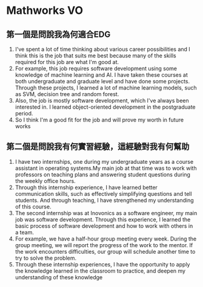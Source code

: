 # Mathworks VO

## 第一個是問說我為何適合EDG
1. I've spent a lot of time thinking about various career possibilities and I think this is the job that suits me best because many of the skills required for this job are what I'm good at.
2. For example, this job requires software development using some knowledge of machine learning and AI. I have taken these courses at both undergraduate and graduate level and have done some projects. Through these projects, I learned a lot of machine learning models, such as SVM, decision tree and random forest.
3. Also, the job is mostly software development, which I've always been interested in.  I learned object-oriented development in the postgraduate period.
4. So I think I'm a good fit for the job and will prove my worth in future works
   
## 第二個是問說我有何實習經驗，這經驗對我有何幫助
1. I have two internships, one during my undergraduate years as a course assistant in operating systems.My main job at that time was to work with professors on teaching plans and answering student questions during the weekly office hours.
2. Through this internship experience, I have learned better communication skills, such as effectively simplifying questions and tell students. And through teaching, I have strengthened my understanding of this course.
3. The second internship was at Inovonics as a software engineer, my main job was software development. Through this experience, I learned the basic process of software development and how to work with others in a team.
4. For example, we have a half-hour group meeting every week. During the group meeting, we will report the progress of the work to the mentor. If the work encounters difficulties, our group will schedule another time to try to solve the problem. 
5. Through these internship experiences, I have the opportunity to apply the knowledge learned in the classroom to practice, and deepen my understanding of these knowledge